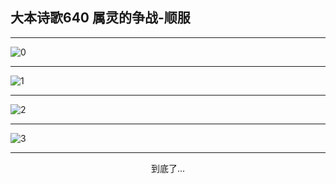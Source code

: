 
## 大本诗歌640 属灵的争战-顺服
        
<div id="aplayer0"></div>

---

<img alt="0" data-original="/data/d0640/0.png">

---

<img alt="1" data-original="/data/d0640/1.png">

---

<img alt="2" data-original="/data/d0640/2.png">

---

<img alt="3" data-original="/data/d0640/3.png">

---

<p style="text-align: center">到底了...</p>

<script src="/js/dist-view.js"></script>

<script>
MAIN.id = 'd0640';
        
const ap0 = new APlayer({
    container: document.getElementById('aplayer0'),
    volume: 1,
    loop: 'none',
    preload: 'none',
    audio: [{
        name: '大本诗歌640.mp3',
        artist: '大本诗歌',
        url: 'https://res.wx.qq.com/voice/getvoice?mediaid=MzI0NTk3MDM5M18yMjQ3NDk1NjUy',
        cover: '/favicon'
    }]
});
</script>
